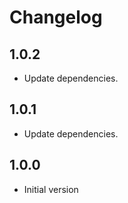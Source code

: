 # Changelog

## 1.0.2

- Update dependencies.

## 1.0.1

- Update dependencies.

## 1.0.0

- Initial version
